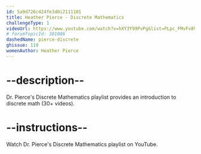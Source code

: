 ```yaml
---
id: 5a9d726c424fe3d0i2111101
title: Heather Pierce - Discrete Mathematics
challengeType: 1
videoUrl: https://www.youtube.com/watch?v=hXY3Y99PvPg&list=PLpc_FMvFv8VRTj6KELDCKCwvgREHpZP80
# forumTopicId: 301086
dashedName: pierce-discrete
ghissue: 119
womenAuthor: Heather Pierce 
---
```


# --description--

Dr. Pierce's Discrete Mathematics playlist provides an introduction to discrete math (30+ videos).

# --instructions--

Watch Dr. Pierce's Discrete Mathematics playlist on YouTube.